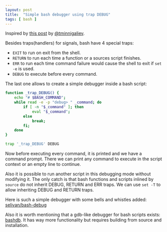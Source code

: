 ```yaml
---
layout: post
title:  "Simple bash debugger using trap DEBUG"
tags: [ bash ]
---
```


Inspired by [this post](https://habr.com/ru/users/tminnigaliev/) by [ @tminnigaliev](https://habr.com/ru/users/tminnigaliev/).

Besides traps(handlers) for signals, bash have 4 special traps:

* `EXIT` to run on exit from the shell.
* `RETURN` to run each time a function or a sources script finishes.
* `ERR` to run each time command failure would cause the shell to exit if `set -e` is used.
* `DEBUG` to execute before every command.

 The last one allows to create a simple debugger inside a bash script:

```bash
function _trap_DEBUG() {
    echo "# $BASH_COMMAND";
    while read -e -p "debug> " _command; do
        if [ -n "$_command" ]; then
            eval "$_command";
        else
            break;
        fi;
    done
}

trap '_trap_DEBUG' DEBUG
```

Now before executing every command, it is printed and we have a command prompt. There we can print any command to execute in the script context or an empty line to continue.

Also it is possible to run another script in this debugging mode without modifying it. The only catch is that bash functions and scripts inlined by `source` do not inherit DEBUG, RETURN and ERR traps. We can use `set -T` to allow inheriting DEBUG and RETURN traps.

Here is such a simple debugger with some bells and whistles added: [selivan/bash-debug](https://github.com/selivan/bash-debug)

Also it is worth mentioning that a gdb-like debugger for bash scripts exists: [bashdb](http://bashdb.sourceforge.net/). It has way more functionality but requires building from source and installation.
